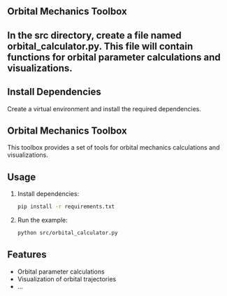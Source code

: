 ## Orbital Mechanics Toolbox

## In the src directory, create a file named orbital_calculator.py. This file will contain functions for orbital parameter calculations and visualizations.

## Install Dependencies
Create a virtual environment and install the required dependencies.

## Orbital Mechanics Toolbox

This toolbox provides a set of tools for orbital mechanics calculations and visualizations.

## Usage

1. Install dependencies:

    ```bash
    pip install -r requirements.txt
    ```

2. Run the example:

    ```bash
    python src/orbital_calculator.py
    ```

## Features

- Orbital parameter calculations
- Visualization of orbital trajectories
- ...
